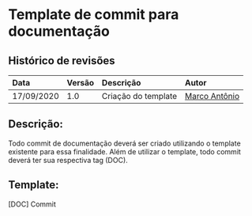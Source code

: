 # Template de commit para documentação

## **Histórico de revisões**
|Data|Versão|Descrição|Autor|
|:---|:---|:---|:---|
|17/09/2020|1.0| Criação do template |[Marco Antônio](https://github.com/markinlimac)|

## Descrição:
Todo commit de documentação deverá ser criado utilizando o template existente para essa finalidade. Além de utilizar o template, todo commit deverá ter sua respectiva tag (DOC).

## Template:

[DOC] Commit